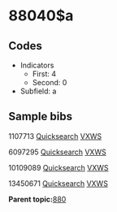 # 88040$a

## Codes

-   Indicators
    -   First: 4
    -   Second: 0
-   Subfield: a

## Sample bibs

1107713 [Quicksearch](https://search.library.yale.edu/catalog/1107713) [VXWS](http://prodorbis.library.yale.edu:7014/vxws/GetHoldingsService?bibId=1107713)

6097295 [Quicksearch](https://search.library.yale.edu/catalog/6097295) [VXWS](http://prodorbis.library.yale.edu:7014/vxws/GetHoldingsService?bibId=6097295)

10109089 [Quicksearch](https://search.library.yale.edu/catalog/10109089) [VXWS](http://prodorbis.library.yale.edu:7014/vxws/GetHoldingsService?bibId=10109089)

13450671 [Quicksearch](https://search.library.yale.edu/catalog/13450671) [VXWS](http://prodorbis.library.yale.edu:7014/vxws/GetHoldingsService?bibId=13450671)

**Parent topic:**[880](../../tags/880/880.md)

